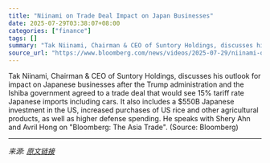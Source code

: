```yaml
---
title: "Niinami on Trade Deal Impact on Japan Businesses"
date: 2025-07-29T03:38:07+08:00
categories: ["finance"]
tags: []
summary: "Tak Niinami, Chairman & CEO of Suntory Holdings, discusses his outlook for impact on Japanese businesses after the Trump administration and the Ishiba government agreed to a trade deal that would see "
source_url: "https://www.bloomberg.com/news/videos/2025-07-29/niinami-on-trade-deal-impact-on-japan-businesses-video"
---
```


Tak Niinami, Chairman & CEO of Suntory Holdings, discusses his outlook for impact on Japanese businesses after the Trump administration and the Ishiba government agreed to a trade deal that would see 15% tariff rate Japanese imports including cars. It also includes a $550B Japanese investment in the US, increased purchases of US rice and other agricultural products, as well as higher defense spending. He speaks with Shery Ahn and Avril Hong on "Bloomberg: The Asia Trade". (Source: Bloomberg)

---

*来源: [原文链接](https://www.bloomberg.com/news/videos/2025-07-29/niinami-on-trade-deal-impact-on-japan-businesses-video)*
